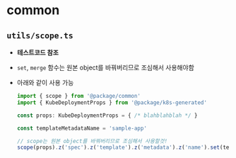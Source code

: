 # common

## `utils/scope.ts`

- __테스트코드 참조__
- `set`, `merge` 함수는 원본 object를 바꿔버리므로 조심해서 사용해야함
- 아래와 같이 사용 가능

  ```Typescript
  import { scope } from '@package/common'
  import { KubeDeploymentProps } from '@package/k8s-generated'

  const props: KubeDeploymentProps = { /* blahblahblah */ }

  const templateMetadataName = 'sample-app'

  // scope는 원본 object를 바꿔버리므로 조심해서 사용할것!
  scope(props).z('spec').z('template').z('metadata').z('name').set(templateMetadataName)
  ```

